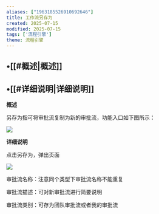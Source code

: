 ```yaml
---
aliases: ["1963185526910692646"]
title: 工作流另存为
created: 2025-07-15
modified: 2025-07-15
tags: ['流程引擎']
theme: 流程引擎
---
```


## •[[#概述|概述]]

## •[[#详细说明|详细说明]]

**概述**

另存为指可将审批流复制为新的审批流，功能入口如下图所示：

![](https://myhelpdoc.oss-cn-heyuan.aliyuncs.com/mdimages/5ab108dcc65c69367f6ee79957ec8140.jpg)

**详细说明**

点击另存为，弹出页面

![](https://myhelpdoc.oss-cn-heyuan.aliyuncs.com/mdimages/655277dbb1286cd3cc198907286ce5dd.jpg)

审批流名称：注意同个类型下审批流名称不能重复

审批流描述：可对新审批流进行简要说明

审批流类别：可存为团队审批流或者我的审批流

